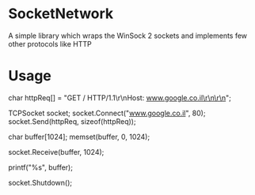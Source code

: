 SocketNetwork
=============

A simple library which wraps the WinSock 2 sockets and implements few other protocols like HTTP


Usage
=============


  char httpReq[] = "GET / HTTP/1.1\r\nHost: www.google.co.il\r\n\r\n";
  
  TCPSocket socket;
  socket.Connect("www.google.co.il", 80);
  socket.Send(httpReq, sizeof(httpReq));
  
  char buffer[1024];
  memset(buffer, 0, 1024);
  
  socket.Receive(buffer, 1024);
  
  printf("%s", buffer);
  
  socket.Shutdown();
